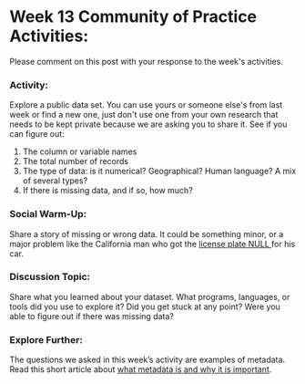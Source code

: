 # **Week 13 Community of Practice Activities:**
Please comment on this post with your response to the week's activities.

### **Activity:** 
Explore a public data set. You can use yours or someone else's from last week or find a new one, just don't use one from your own research that needs to be kept private because we are asking you to share it. See if you can figure out:
<ol>
    <li> The column or variable names </li>
    <li> The total number of records </li>
    <li> The type of data: is it numerical? Geographical? Human language? A mix of several types? </li>
    <li> If there is missing data, and if so, how much? </li>
</ol> 

### **Social Warm-Up:** 
Share a story of missing or wrong data. It could be something minor, or a major problem like the California man who got the [license plate NULL ](https://www.wired.com/story/null-license-plate-landed-one-hacker-ticket-hell/) for his car.

### **Discussion Topic:** 
Share what you learned about your dataset. What programs, languages, or tools did you use to explore it? Did you get stuck at any point? Were you able to figure out if there was missing data?

### **Explore Further:** 
The questions we asked in this week’s activity are examples of metadata. Read this short article about [what metadata is and why it is important](https://data.research.cornell.edu/content/writing-metadata).
